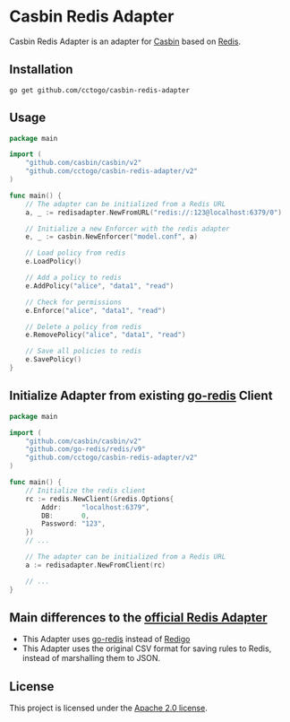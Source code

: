 # Casbin Redis Adapter

Casbin Redis Adapter is an adapter for [Casbin](https://github.com/casbin/casbin) based on [Redis](https://redis.io).

## Installation

    go get github.com/cctogo/casbin-redis-adapter

## Usage

```go
package main

import (
	"github.com/casbin/casbin/v2"
	"github.com/cctogo/casbin-redis-adapter/v2"
)

func main() {
	// The adapter can be initialized from a Redis URL
	a, _ := redisadapter.NewFromURL("redis://:123@localhost:6379/0")

	// Initialize a new Enforcer with the redis adapter
	e, _ := casbin.NewEnforcer("model.conf", a)

	// Load policy from redis
	e.LoadPolicy()

	// Add a policy to redis
	e.AddPolicy("alice", "data1", "read")

	// Check for permissions
	e.Enforce("alice", "data1", "read")

	// Delete a policy from redis
	e.RemovePolicy("alice", "data1", "read")

	// Save all policies to redis
	e.SavePolicy()
}
```

## Initialize Adapter from existing [go-redis](https://github.com/go-redis/redis) Client

```go
package main

import (
	"github.com/casbin/casbin/v2"
	"github.com/go-redis/redis/v9"
	"github.com/cctogo/casbin-redis-adapter/v2"
)

func main() {
	// Initialize the redis client
	rc := redis.NewClient(&redis.Options{
		Addr:     "localhost:6379",
		DB:       0,
		Password: "123",
	})
	// ...

	// The adapter can be initialized from a Redis URL
	a := redisadapter.NewFromClient(rc)

	// ...
}
```

## Main differences to the [official Redis Adapter](https://github.com/casbin/redis-adapter/)

- This Adapter uses [go-redis](https://github.com/go-redis/redis) instead
  of [Redigo](https://github.com/gomodule/redigo)
- This Adapter uses the original CSV format for saving rules to Redis, instead of marshalling them to JSON.

## License

This project is licensed under
the [Apache 2.0 license](https://github.com/cctogo/casbin-redis-adapter/blob/master/LICENSE).